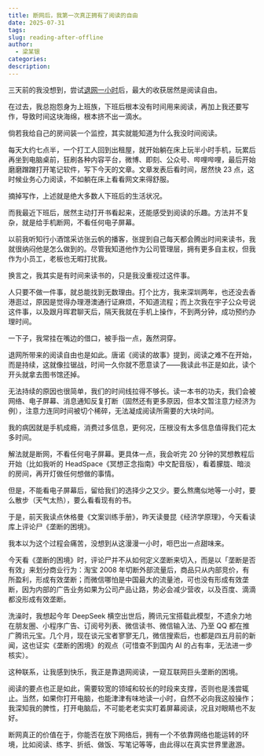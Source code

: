 ```yaml
---
title: 断网后，我第一次真正拥有了阅读的自由
date: 2025-07-31
tags: 
slug: reading-after-offline
author:
  - 梁某银
categories: 
description:
---
```

三天前的我没想到，尝试[退网一小时](/one-hour-offline/)后，最大的收获居然是阅读自由。

在过去，我总抱怨身为上班族，下班后根本没有时间用来阅读，再加上我还要写作，导致时间这块海绵，根本挤不出一滴水。

倘若我给自己的房间装一个监控，其实就能知道为什么我没时间阅读。

每天大约七点半，一个打工人回到出租屋，就开始躺在床上玩半小时手机，玩累后再坐到电脑桌前，狂刷各种内容平台，微博、即刻、公众号、哔哩哔哩，最后开始磨磨蹭蹭打开笔记软件，写下今天的文章。文章发表后看时间，居然快 23 点，这时候业务心力阅读，不如躺在床上看看网文来得舒服。

摘掉写作，上述就是绝大多数人下班后的生活状况。

而我最近下班后，居然主动打开书看起来，还能感受到阅读的乐趣。方法并不复杂，就是给手机断网，不看任何电子屏幕。

以前我听知行小酒馆采访张云帆的播客，张提到自己每天都会腾出时间来读书，我就很纳闷他是怎么做到的。尽管我知道他作为公司管理层，拥有更多自主权，但我作为小员工，老板也无暇打扰我。

换言之，我其实是有时间来读书的，只是我没重视过这件事。

人只要不做一件事，就总能找到无数理由。打个比方，我来深圳两年，也还没去香港逛过，原因是觉得办理港澳通行证麻烦，不知道流程；而上次我在宇子公众号说这件事，以及跟月晖君聊天后，隔天我就在手机上操作，不到两分钟，成功预约办理时间。

一下子，我常挂在嘴边的借口，被手指一点，轰然洞穿。

退网所带来的阅读自由也是如此。唐诺《阅读的故事》提到，阅读之难不在开始，而是持续，这就像拉锯战，时间一久你就不愿意读了——我读此书正是如此，读个开头就拿去图书馆还掉。

无法持续的原因也很简单，我们的时间线拉得不够长。读一本书的功夫，我们会被网络、电子屏幕、消息通知反复打断（固然还有更多原因，但本文暂注意力经济为例），注意力连同时间被切个稀碎，无法凝成阅读所需要的大块时间。

我的病因就是手机成瘾，消费过多信息，更何况，压根没有太多信息值得我们花太多时间。

解法就是断网，不看任何电子屏幕。更具体一点，我会听完 20 分钟的冥想教程后开始（比如我听的 HeadSpace《冥想正念指南》中文配音版），看着朦胧、暗淡的房间，再开灯做任何想做的事情。

但是，不能看电子屏幕后，留给我们的选择少之又少。要么熬鹰似地等一小时，要么散步（天气太热），要么看看现有的书。

于是，前天我读点休格曼《文案训练手册》，昨天读曼昆《经济学原理》，今天看读库上评论尸《垄断的困境》。

我本以为这个过程会痛苦，没想到从这漫漫一小时，咂巴出一点甜味来。

今天看《垄断的困境》时，评论尸并不从如何定义垄断来切入，而是以「垄断是否有效」来划分商业行为：淘宝 2008 年切断外部流量后，商品只从内部竞价，有所盈利，形成有效垄断；而微信哪怕是中国最大的流量池，可也没有形成有效垄断，因为内部的广告业务如果为公司产品让路，势必会减少营收，以及百度、滴滴都没形成有效垄断。

洗澡时，我想起今年 DeepSeek 横空出世后，腾讯元宝搭载此模型，不遗余力地在朋友圈、小程序广告、订阅号列表、微信读书、微信输入法、乃至 QQ 都在推广腾讯元宝。几个月，现在谈元宝者寥寥无几，微信搜索后，也都是四五月前的新闻，这也证实《垄断的困境》的观点（可惜查不到国内 AI 的占有率，无法进一步核实）。

这种联系，让我感到快乐，我正是靠退网阅读，一窥互联网巨头垄断的困境。

阅读的要点也正是如此，需要较宽的领域和较长的时段来支撑，否则也是浅尝辄止。当然，如果你打开电脑，也能津津有味地读一小时，自然不必向我这般操作；我深知我的脾性，打开电脑后，不可能老老实实盯着屏幕阅读，况且对眼睛也不友好。

断网真正的价值在于，你能否在放下网络后，拥有一个不依靠网络也能运转的环境，比如阅读、练字、折纸、做饭、写笔记等等，由此得以在真实世界里遨游。